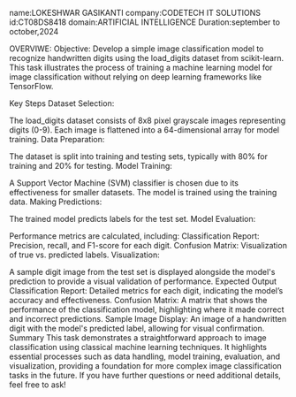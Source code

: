 name:LOKESHWAR GASIKANTI
company:CODETECH IT SOLUTIONS
id:CT08DS8418
domain:ARTIFICIAL INTELLIGENCE
Duration:september to october,2024

OVERVIWE:
Objective: Develop a simple image classification model to recognize handwritten digits using the load_digits dataset from scikit-learn. This task illustrates the process of training a machine learning model for image classification without relying on deep learning frameworks like TensorFlow.

Key Steps
Dataset Selection:

The load_digits dataset consists of 8x8 pixel grayscale images representing digits (0-9). Each image is flattened into a 64-dimensional array for model training.
Data Preparation:

The dataset is split into training and testing sets, typically with 80% for training and 20% for testing.
Model Training:

A Support Vector Machine (SVM) classifier is chosen due to its effectiveness for smaller datasets. The model is trained using the training data.
Making Predictions:

The trained model predicts labels for the test set.
Model Evaluation:

Performance metrics are calculated, including:
Classification Report: Precision, recall, and F1-score for each digit.
Confusion Matrix: Visualization of true vs. predicted labels.
Visualization:

A sample digit image from the test set is displayed alongside the model's prediction to provide a visual validation of performance.
Expected Output
Classification Report: Detailed metrics for each digit, indicating the model’s accuracy and effectiveness.
Confusion Matrix: A matrix that shows the performance of the classification model, highlighting where it made correct and incorrect predictions.
Sample Image Display: An image of a handwritten digit with the model's predicted label, allowing for visual confirmation.
Summary
This task demonstrates a straightforward approach to image classification using classical machine learning techniques. It highlights essential processes such as data handling, model training, evaluation, and visualization, providing a foundation for more complex image classification tasks in the future. If you have further questions or need additional details, feel free to ask!






